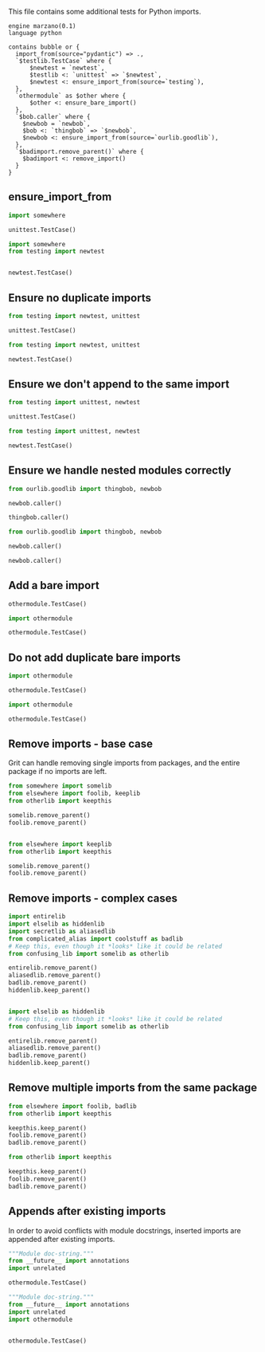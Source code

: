 This file contains some additional tests for Python imports.

```grit
engine marzano(0.1)
language python

contains bubble or {
  import_from(source="pydantic") => .,
  `$testlib.TestCase` where {
      $newtest = `newtest`,
      $testlib <: `unittest` => `$newtest`,
      $newtest <: ensure_import_from(source=`testing`),
  },
  `othermodule` as $other where {
      $other <: ensure_bare_import()
  },
  `$bob.caller` where {
    $newbob = `newbob`,
    $bob <: `thingbob` => `$newbob`,
    $newbob <: ensure_import_from(source=`ourlib.goodlib`),
  },
  `$badimport.remove_parent()` where {
    $badimport <: remove_import()
  }
}
```

## ensure_import_from

```python
import somewhere

unittest.TestCase()
```

```python
import somewhere
from testing import newtest


newtest.TestCase()
```

## Ensure no duplicate imports

```python
from testing import newtest, unittest

unittest.TestCase()
```

```python
from testing import newtest, unittest

newtest.TestCase()
```

## Ensure we don't append to the same import

```python
from testing import unittest, newtest

unittest.TestCase()
```

```python
from testing import unittest, newtest

newtest.TestCase()
```

## Ensure we handle nested modules correctly

```python
from ourlib.goodlib import thingbob, newbob

newbob.caller()

thingbob.caller()
```

```python
from ourlib.goodlib import thingbob, newbob

newbob.caller()

newbob.caller()
```

## Add a bare import

```python
othermodule.TestCase()
```

```python
import othermodule

othermodule.TestCase()
```

## Do not add duplicate bare imports

```python
import othermodule

othermodule.TestCase()
```

```python
import othermodule

othermodule.TestCase()
```

## Remove imports - base case

Grit can handle removing single imports from packages, and the entire package if no imports are left.

```python
from somewhere import somelib
from elsewhere import foolib, keeplib
from otherlib import keepthis

somelib.remove_parent()
foolib.remove_parent()

```

```python

from elsewhere import keeplib
from otherlib import keepthis

somelib.remove_parent()
foolib.remove_parent()

```

## Remove imports - complex cases

```python
import entirelib
import elselib as hiddenlib
import secretlib as aliasedlib
from complicated_alias import coolstuff as badlib
# Keep this, even though it *looks* like it could be related
from confusing_lib import somelib as otherlib

entirelib.remove_parent()
aliasedlib.remove_parent()
badlib.remove_parent()
hiddenlib.keep_parent()

```

```python

import elselib as hiddenlib
# Keep this, even though it *looks* like it could be related
from confusing_lib import somelib as otherlib

entirelib.remove_parent()
aliasedlib.remove_parent()
badlib.remove_parent()
hiddenlib.keep_parent()

```

## Remove multiple imports from the same package

```python
from elsewhere import foolib, badlib
from otherlib import keepthis

keepthis.keep_parent()
foolib.remove_parent()
badlib.remove_parent()

```

```python
from otherlib import keepthis

keepthis.keep_parent()
foolib.remove_parent()
badlib.remove_parent()
```

## Appends after existing imports

In order to avoid conflicts with module docstrings, inserted imports are appended after existing imports.

```python
"""Module doc-string."""
from __future__ import annotations
import unrelated

othermodule.TestCase()
```

```python
"""Module doc-string."""
from __future__ import annotations
import unrelated
import othermodule


othermodule.TestCase()
```
